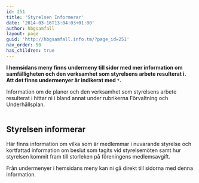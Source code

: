 ```yaml
---
id: 251
title: 'Styrelsen Informerar'
date: '2014-03-16T13:04:03+01:00'
author: hbgsamfall
layout: page
guid: 'http://hbgsamfall.info.tm/?page_id=251'
nav_order: 50
has_children: true
---
```


**I hemsidans meny finns undermeny till sidor med mer information om samfälligheten och den verksamhet som styrelsens arbete resulterat i. Att det finns undermenyer är indikerat med ˅.**

Information om de planer och den verksamhet som styrelsens arbete resulterat i hittar ni i bland annat under rubrikerna Förvaltning och Underhållsplan.  
<BR>  

## Styrelsen informerar  

Här finns information om vilka som är medlemmar i nuvarande styrelse och kortfattad information om beslut som tagits vid styrelsemöten samt hur styrelsen kommit fram till storleken på föreningens medlemsavgift.

Från undermenyer i hemsidans meny kan ni gå direkt till sidorna med denna information.

